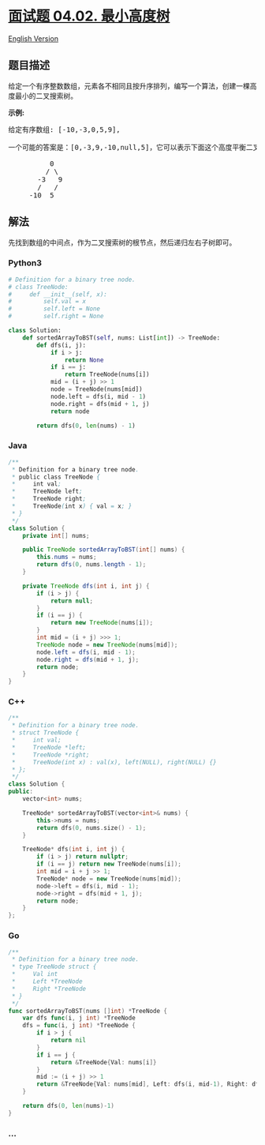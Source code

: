 # [面试题 04.02. 最小高度树](https://leetcode-cn.com/problems/minimum-height-tree-lcci)

[English Version](/lcci/04.02.Minimum%20Height%20Tree/README_EN.md)

## 题目描述

<!-- 这里写题目描述 -->
<p>给定一个有序整数数组，元素各不相同且按升序排列，编写一个算法，创建一棵高度最小的二叉搜索树。</p><strong>示例:</strong><pre>给定有序数组: [-10,-3,0,5,9],<br><br>一个可能的答案是：[0,-3,9,-10,null,5]，它可以表示下面这个高度平衡二叉搜索树：<br><br>          0 <br>         / &#92 <br>       -3   9 <br>       /   / <br>     -10  5 <br></pre>

## 解法

<!-- 这里可写通用的实现逻辑 -->

先找到数组的中间点，作为二叉搜索树的根节点，然后递归左右子树即可。

<!-- tabs:start -->

### **Python3**

<!-- 这里可写当前语言的特殊实现逻辑 -->

```python
# Definition for a binary tree node.
# class TreeNode:
#     def __init__(self, x):
#         self.val = x
#         self.left = None
#         self.right = None

class Solution:
    def sortedArrayToBST(self, nums: List[int]) -> TreeNode:
        def dfs(i, j):
            if i > j:
                return None
            if i == j:
                return TreeNode(nums[i])
            mid = (i + j) >> 1
            node = TreeNode(nums[mid])
            node.left = dfs(i, mid - 1)
            node.right = dfs(mid + 1, j)
            return node

        return dfs(0, len(nums) - 1)
```

### **Java**

<!-- 这里可写当前语言的特殊实现逻辑 -->

```java
/**
 * Definition for a binary tree node.
 * public class TreeNode {
 *     int val;
 *     TreeNode left;
 *     TreeNode right;
 *     TreeNode(int x) { val = x; }
 * }
 */
class Solution {
    private int[] nums;

    public TreeNode sortedArrayToBST(int[] nums) {
        this.nums = nums;
        return dfs(0, nums.length - 1);
    }

    private TreeNode dfs(int i, int j) {
        if (i > j) {
            return null;
        }
        if (i == j) {
            return new TreeNode(nums[i]);
        }
        int mid = (i + j) >>> 1;
        TreeNode node = new TreeNode(nums[mid]);
        node.left = dfs(i, mid - 1);
        node.right = dfs(mid + 1, j);
        return node;
    }
}
```

### **C++**

```cpp
/**
 * Definition for a binary tree node.
 * struct TreeNode {
 *     int val;
 *     TreeNode *left;
 *     TreeNode *right;
 *     TreeNode(int x) : val(x), left(NULL), right(NULL) {}
 * };
 */
class Solution {
public:
    vector<int> nums;

    TreeNode* sortedArrayToBST(vector<int>& nums) {
        this->nums = nums;
        return dfs(0, nums.size() - 1);
    }

    TreeNode* dfs(int i, int j) {
        if (i > j) return nullptr;
        if (i == j) return new TreeNode(nums[i]);
        int mid = i + j >> 1;
        TreeNode* node = new TreeNode(nums[mid]);
        node->left = dfs(i, mid - 1);
        node->right = dfs(mid + 1, j);
        return node;
    }
};
```

### **Go**

```go
/**
 * Definition for a binary tree node.
 * type TreeNode struct {
 *     Val int
 *     Left *TreeNode
 *     Right *TreeNode
 * }
 */
func sortedArrayToBST(nums []int) *TreeNode {
	var dfs func(i, j int) *TreeNode
	dfs = func(i, j int) *TreeNode {
		if i > j {
			return nil
		}
		if i == j {
			return &TreeNode{Val: nums[i]}
		}
		mid := (i + j) >> 1
		return &TreeNode{Val: nums[mid], Left: dfs(i, mid-1), Right: dfs(mid+1, j)}
	}

	return dfs(0, len(nums)-1)
}
```

### **...**

```

```

<!-- tabs:end -->
